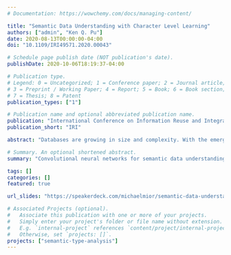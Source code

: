 ```yaml
---
# Documentation: https://wowchemy.com/docs/managing-content/

title: "Semantic Data Understanding with Character Level Learning"
authors: ["admin", "Ken Q. Pu"]
date: 2020-08-13T00:00:00-04:00
doi: "10.1109/IRI49571.2020.00043"

# Schedule page publish date (NOT publication's date).
publishDate: 2020-10-06T18:19:37-04:00

# Publication type.
# Legend: 0 = Uncategorized; 1 = Conference paper; 2 = Journal article;
# 3 = Preprint / Working Paper; 4 = Report; 5 = Book; 6 = Book section;
# 7 = Thesis; 8 = Patent
publication_types: ["1"]

# Publication name and optional abbreviated publication name.
publication: "International Conference on Information Reuse and Integration for Data Science"
publication_short: "IRI"

abstract: "Databases are growing in size and complexity. With the emergence of data lakes, databases have become open, fast evolving and highly heterogeneous. Understanding the complex relationships among different entity types in such scenarios is both challenging and necessary to data scientists. We propose an approach that utilizes a convolutional neural network to learn patterns associated with each entity type in the database at the character level. We demonstrate that the learned character-level patterns can capture sufficient semantic information for many useful applications including data lake schema exploration, and interactive data cleaning."

# Summary. An optional shortened abstract.
summary: "Convolutional neural networks for semantic data understanding."

tags: []
categories: []
featured: true

url_slides: "https://speakerdeck.com/michaelmior/semantic-data-understanding-with-character-level-learning"

# Associated Projects (optional).
#   Associate this publication with one or more of your projects.
#   Simply enter your project's folder or file name without extension.
#   E.g. `internal-project` references `content/project/internal-project/index.md`.
#   Otherwise, set `projects: []`.
projects: ["semantic-type-analysis"]
---
```

